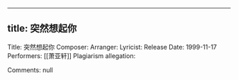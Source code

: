 
---
title: 突然想起你
---
Title: 突然想起你
Composer: 
Arranger: 
Lyricist: 
Release Date: 1999-11-17
Performers: [[萧亚轩]]
Plagiarism allegation:


Comments:
null
